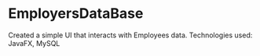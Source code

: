 # EmployersDataBase

Created a simple UI that interacts with Employees data.
Technologies used: JavaFX, MySQL

